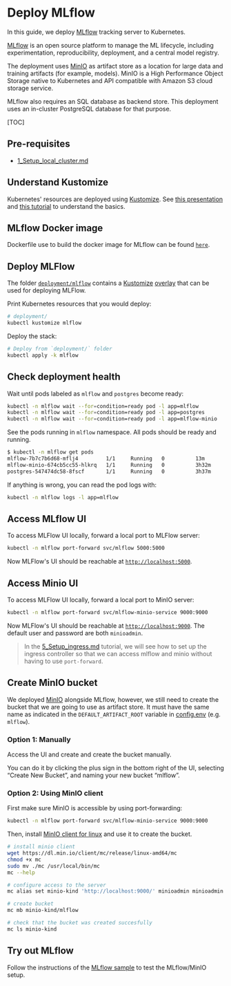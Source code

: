 <h1> Deploy MLflow </h1>

In this guide, we deploy [MLflow](https://mlflow.org/) tracking server to Kubernetes.

[MLflow](https://mlflow.org/) is an open source platform to manage the ML lifecycle, including experimentation, reproducibility, deployment, and a central model registry.

The deployment uses [MinIO](https://min.io/) as artifact store as a location for large data and training artifacts (for example, models).
MinIO is a High Performance Object Storage native to Kubernetes and API compatible with Amazon S3 cloud storage service.

MLflow also requires an SQL database as backend store. This deployment uses an in-cluster PostgreSQL database for that purpose.

[TOC]

## Pre-requisites

- [1_Setup_local_cluster.md](1_Setup_local_cluster.md)


## Understand Kustomize

Kubernetes' resources are deployed using [Kustomize](https://kustomize.io/).
See [this presentation](https://docs.google.com/presentation/d/1-j7ux5-P9HcftKlXM9KHKgrG0EgwwGEKE3f01Sp0oes/edit?usp=sharing)
and [this tutorial](https://kubernetes.io/docs/tasks/manage-kubernetes-objects/kustomization/)
to understand the basics.

## MLflow Docker image

Dockerfile use to build the docker image for MLflow can be found [`here`](/docker/mlflow).

## Deploy MLFlow

The folder [`deployment/mlflow`](/deployment/mlflow) contains a [Kustomize](https://kubernetes.io/docs/tasks/manage-kubernetes-objects/kustomization/) [overlay](https://kubernetes.io/docs/tasks/manage-kubernetes-objects/kustomization/#bases-and-overlays)
that can be used for deploying MLFlow.

Print Kubernetes resources that you would deploy:

```bash
# deployment/
kubectl kustomize mlflow
```

Deploy the stack:

```bash
# Deploy from `deployment/` folder
kubectl apply -k mlflow
```

## Check deployment health

Wait until pods labeled as `mlflow` and `postgres` become ready:

```bash
kubectl -n mlflow wait --for=condition=ready pod -l app=mlflow
kubectl -n mlflow wait --for=condition=ready pod -l app=postgres
kubectl -n mlflow wait --for=condition=ready pod -l app=mlflow-minio
```

See the pods running in `mlflow` namespace. All pods should be ready and running.

```bash
$ kubectl -n mlflow get pods
mlflow-7b7c7b6d68-mflj4         1/1     Running   0          13m
mlflow-minio-674cb5cc55-hlkrq   1/1     Running   0          3h32m
postgres-547474dc58-8fscf       1/1     Running   0          3h37m
```

If anything is wrong, you can read the pod logs with:

```bash
kubectl -n mlflow logs -l app=mlflow
```

## Access MLflow UI

To access MLFlow UI locally, forward a local port to MLFlow server:

```bash
kubectl -n mlflow port-forward svc/mlflow 5000:5000
```

Now MLFlow's UI should be reachable at [`http://localhost:5000`](http://localhost:5000).

## Access Minio UI

To access MLFlow UI locally, forward a local port to MinIO server:

```bash
kubectl -n mlflow port-forward svc/mlflow-minio-service 9000:9000
```

Now MLFlow's UI should be reachable at [`http://localhost:9000`](http://localhost:9000).
The default user and password are both `minioadmin`.

> In the [5_Setup_ingress.md](5_Setup_ingress.md) tutorial, we will see how to set up the ingress controller so that we can access
> mlflow and minio without having to use `port-forward`.

## Create MinIO bucket

We deployed [MinIO](https://min.io/) alongside MLflow, however, we still need to create
the bucket that we are going to use as artifact store. It must have the same name as indicated in the
`DEFAULT_ARTIFACT_ROOT` variable in [config.env](/deployment/mlflow/dev/config.env) (e.g. `mlflow`).

### Option 1: Manually

Access the UI and create and create the bucket manually.

You can do it by clicking the plus sign in the bottom right of the UI, selecting
“Create New Bucket”, and naming your new bucket “mlflow”.

### Option 2: Using MinIO client

First make sure MinIO is accessible by using port-forwarding:

```bash
kubectl -n mlflow port-forward svc/mlflow-minio-service 9000:9000
```

Then, install [MinIO client for linux](https://docs.min.io/docs/minio-client-quickstart-guide.html)
and use it to create the bucket.

```bash
# install minio client
wget https://dl.min.io/client/mc/release/linux-amd64/mc
chmod +x mc
sudo mv ./mc /usr/local/bin/mc
mc --help

# configure access to the server
mc alias set minio-kind 'http://localhost:9000/' minioadmin minioadmin

# create bucket
mc mb minio-kind/mlflow

# check that the bucket was created succesfully
mc ls minio-kind
```

## Try out MLflow

Follow the instructions of the [MLflow sample](/tutorials/resources/try-mlflow/README.md)
to test the MLflow/MinIO setup.
